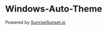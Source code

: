 # Windows-Auto-Theme

Powered by [SunriseSunset.io](https://sunrisesunset.io)
<!-- Powered by [sunrise-sunset.org](https://sunrise-sunset.org) -->
